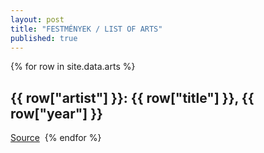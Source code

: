 ```yaml
---
layout: post
title: "FESTMÉNYEK / LIST OF ARTS"
published: true
---
```


{% for row in site.data.arts %}
<h2>{{ row["artist"] }}: {{ row["title"] }}, {{ row["year"] }}</h2>
<a href="{{ row["source"] }}" target="_blank">Source</a>
<img href="{{ row["url"] }}" target="_blank">
{% endfor %}